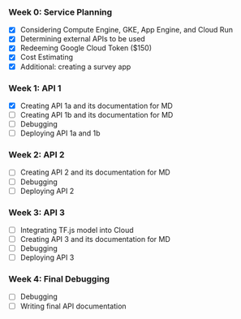 ### Week 0: Service Planning
- [x] Considering Compute Engine, GKE, App Engine, and Cloud Run
- [x] Determining external APIs to be used
- [x] Redeeming Google Cloud Token ($150)
- [x] Cost Estimating
- [x] Additional: creating a survey app
### Week 1: API 1
- [x] Creating API 1a and its documentation for MD
- [ ] Creating API 1b and its documentation for MD
- [ ] Debugging
- [ ] Deploying API 1a and 1b
### Week 2: API 2
- [ ] Creating API 2 and its documentation for MD
- [ ] Debugging
- [ ] Deploying API 2
### Week 3: API 3
- [ ] Integrating TF.js model into Cloud
- [ ] Creating API 3 and its documentation for MD
- [ ] Debugging
- [ ] Deploying API 3
### Week 4: Final Debugging
- [ ] Debugging
- [ ] Writing final API documentation
